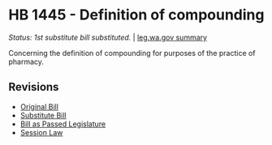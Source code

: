 # HB 1445 - Definition of compounding
*Status: 1st substitute bill substituted.* | [leg.wa.gov summary](https://app.leg.wa.gov/billsummary?BillNumber=1445&Year=2021)

Concerning the definition of compounding for purposes of the practice of pharmacy.

## Revisions
* [Original Bill](1/)
* [Substitute Bill](S/)
* [Bill as Passed Legislature](S.PL/)
* [Session Law](S.SL/)